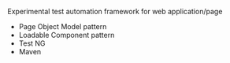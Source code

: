 Experimental test automation framework for web application/page

- Page Object Model pattern
- Loadable Component pattern
- Test NG
- Maven
